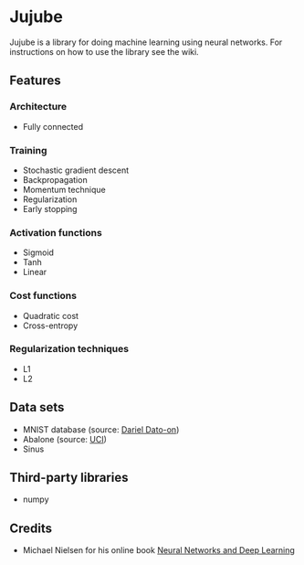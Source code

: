 # Jujube
Jujube is a library for doing machine learning using neural networks.
For instructions on how to use the library see the wiki.

## Features
### Architecture
- Fully connected

### Training
- Stochastic gradient descent
- Backpropagation
- Momentum technique
- Regularization
- Early stopping

### Activation functions
- Sigmoid
- Tanh
- Linear

### Cost functions
- Quadratic cost
- Cross-entropy

### Regularization techniques
- L1
- L2

## Data sets
- MNIST database (source: [Dariel Dato-on](https://www.kaggle.com/oddrationale/mnist-in-csv#mnist_train.csv))
- Abalone (source: [UCI](http://archive.ics.uci.edu/ml/datasets/Abalone))
- Sinus

## Third-party libraries
- numpy

## Credits
- Michael Nielsen for his online book [Neural Networks and Deep Learning](http://neuralnetworksanddeeplearning.com/)
